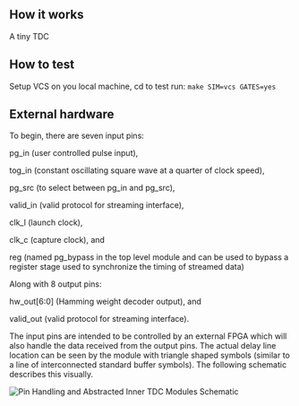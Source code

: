 <!---

This file is used to generate your project datasheet. Please fill in the information below and delete any unused
sections.

You can also include images in this folder and reference them in the markdown. Each image must be less than
512 kb in size, and the combined size of all images must be less than 1 MB.
-->

## How it works

A tiny TDC

## How to test

Setup VCS on you local machine, cd to test run:
```make SIM=vcs GATES=yes```

## External hardware

To begin, there are seven input pins: 

pg_in (user controlled pulse input), 

tog_in (constant oscillating square wave at a quarter of clock speed),

pg_src (to select between pg_in and pg_src), 

valid_in (valid protocol for streaming interface), 

clk_l (launch clock), 

clk_c (capture clock), and

reg (named pg_bypass in the top level module and can be used to bypass a register stage used to synchronize the timing of streamed data)

Along with 8 output pins: 

hw_out[6:0] (Hamming weight decoder output), and

valid_out (valid protocol for streaming interface). 

The input pins are intended to be controlled by an external FPGA which will also handle the data received from the output pins. The actual delay line location can be seen by the module with triangle shaped symbols (similar to a line of interconnected standard buffer symbols).
The following schematic describes this visually.

![Pin Handling and Abstracted Inner TDC Modules Schematic](./tdc.png)
